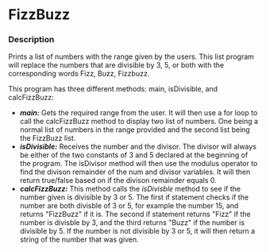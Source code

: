 # FizzBuzz

### Description

Prints a list of numbers with the range given by the users. This list program will replace the numbers that are divisible by 3, 5, 
or both with the corresponding words Fizz, Buzz, Fizzbuzz. 

This program has three different methods: main, isDivisible, and calcFizzBuzz:
 - **_main:_** Gets the required range from the user. It will then use a for loop to call the calcFizzBuzz 
method to display two list of numbers. One being a normal list of numbers in the range provided and the second 
list being the FizzBuzz list. 
 - **_isDivisible:_** Receives the number and the divisor. The divisor will always be 
either of the two constants of 3 and 5 declared at the beginning of the program. The isDivisor method will 
then use the modulus operator to find the divison remainder of the num and divisor variables. It will then return 
true/false based on if the divison remainder equals 0. 
- **_calcFizzBuzz:_** This method calls the _isDivisble_ method to see if the number given is divisible by 3 or 5. The
first if statement checks if the number are both divisble of 3 or 5, for example the number 15, and returns "FizzBuzz" if
it is. The second if statement returns "Fizz" if the number is divisble by 3, and the third returns "Buzz" if the number 
is divisible by 5. If the number is not divisible by 3 or 5, it will then return a string of the number that was given. 
